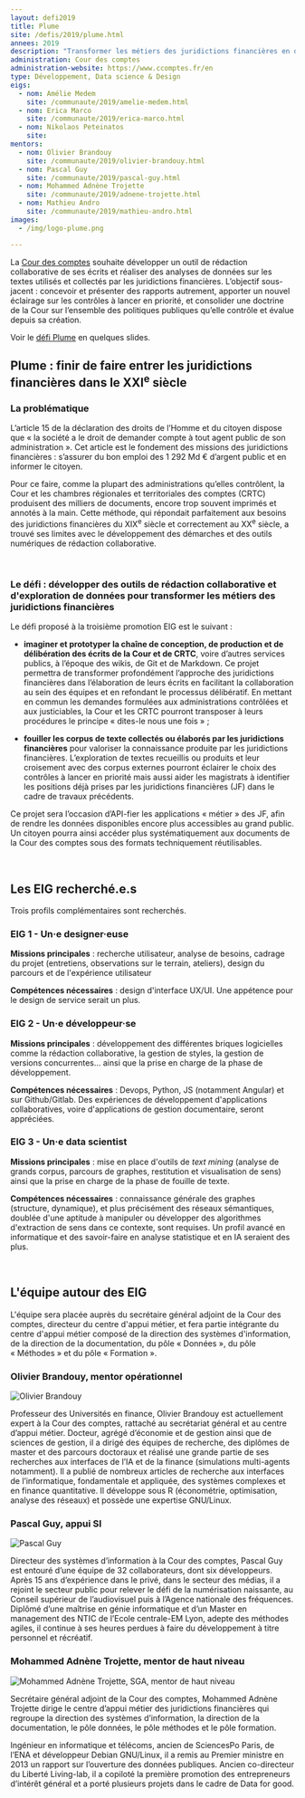 ```yaml
---
layout: defi2019
title: Plume
site: /defis/2019/plume.html
annees: 2019
description: "Transformer les métiers des juridictions financières en développant des outils de rédaction collaborative et d’exploration de données"
administration: Cour des comptes
administration-website: https://www.ccomptes.fr/en
type: Développement, Data science & Design
eigs:
  - nom: Amélie Medem
    site: /communaute/2019/amelie-medem.html
  - nom: Erica Marco
    site: /communaute/2019/erica-marco.html
  - nom: Nikolaos Peteinatos
    site: 
mentors:
  - nom: Olivier Brandouy
    site: /communaute/2019/olivier-brandouy.html
  - nom: Pascal Guy
    site: /communaute/2019/pascal-guy.html
  - nom: Mohammed Adnène Trojette
    site: /communaute/2019/adnene-trojette.html
  - nom: Mathieu Andro
    site: /communaute/2019/mathieu-andro.html
images:
  - /img/logo-plume.png

---
```


La [Cour des comptes](https://www.ccomptes.fr/) souhaite développer un
outil de rédaction collaborative de ses écrits et réaliser des
analyses de données sur les textes utilisés et collectés par les
juridictions financières. L’objectif sous-jacent : concevoir et
présenter des rapports autrement, apporter un nouvel éclairage sur les
contrôles à lancer en priorité, et consolider une doctrine de la Cour
sur l’ensemble des politiques publiques qu’elle contrôle et évalue
depuis sa création.

Voir le [défi
Plume](https://speakerdeck.com/eig2018/pitch-plume-defi-eig3) en
quelques slides.

## Plume : finir de faire entrer les juridictions financières dans le XXI<sup>e</sup> siècle

### La problématique

L’article 15 de la déclaration des droits de l’Homme et du citoyen
dispose que « la société a le droit de demander compte à tout agent
public de son administration ». Cet article est le fondement des
missions des juridictions financières : s’assurer du bon emploi des 1
292 Md € d’argent public et en informer le citoyen.

Pour ce faire, comme la plupart des administrations qu’elles
contrôlent, la Cour et les chambres régionales et territoriales des
comptes (CRTC) produisent des milliers de documents, encore trop
souvent imprimés et annotés à la main. Cette méthode, qui répondait
parfaitement aux besoins des juridictions financières du
XIX<sup>e</sup> siècle et correctement au XX<sup>e</sup> siècle, a
trouvé ses limites avec le développement des démarches et des outils
numériques de rédaction collaborative.

<br/>

### Le défi : développer des outils de rédaction collaborative et d'exploration de données pour transformer les métiers des juridictions financières

Le défi proposé à la troisième promotion EIG est le suivant :

- **imaginer et prototyper la chaîne de conception, de production et
de délibération des écrits de la Cour et de CRTC**, voire d’autres
services publics, à l’époque des wikis, de Git et de Markdown. Ce
projet permettra de transformer profondément l’approche des
juridictions financières dans l’élaboration de leurs écrits en
facilitant la collaboration au sein des équipes et en refondant le
processus délibératif. En mettant en commun les demandes formulées aux
administrations contrôlées et aux justiciables, la Cour et les CRTC
pourront transposer à leurs procédures le principe « dites-le nous une
fois » ;

- **fouiller les corpus de texte collectés ou élaborés par les
juridictions financières** pour valoriser la connaissance produite par
les juridictions financières. L’exploration de textes recueillis ou
produits et leur croisement avec des corpus externes pourront éclairer
le choix des contrôles à lancer en priorité mais aussi aider les
magistrats à identifier les positions déjà prises par les juridictions
financières (JF) dans le cadre de travaux précédents.

Ce projet sera l’occasion d’API-fier les applications « métier » des
JF, afin de rendre les données disponibles encore plus accessibles au
grand public. Un citoyen pourra ainsi accéder plus systématiquement
aux documents de la Cour des comptes sous des formats techniquement
réutilisables.

<br/>

## Les EIG recherché.e.s 

Trois profils complémentaires sont recherchés.

### EIG 1 - Un·e designer·euse

**Missions principales** : recherche utilisateur, analyse de besoins,
cadrage du projet (entretiens, observations sur le terrain, ateliers),
design du parcours et de l'expérience utilisateur

**Compétences nécessaires** : design d'interface UX/UI. Une appétence
pour le design de service serait un plus.

### EIG 2 - Un·e développeur·se

**Missions principales** : développement des différentes briques
logicielles comme la rédaction collaborative, la gestion de styles, la
gestion de versions concurrentes... ainsi que la prise en charge de la
phase de développement.

**Compétences nécessaires** : Devops, Python, JS (notamment Angular)
et sur Github/Gitlab. Des expériences de développement d'applications
collaboratives, voire d'applications de gestion documentaire, seront
appréciées.

### EIG 3 - Un·e data scientist

**Missions principales** : mise en place d'outils de _text mining_
(analyse de grands corpus, parcours de graphes, restitution et
visualisation de sens) ainsi que la prise en charge de la phase de
fouille de texte.

**Compétences nécessaires** : connaissance générale des graphes
(structure, dynamique), et plus précisément des réseaux sémantiques,
doublée d'une aptitude à manipuler ou développer des algorithmes
d'extraction de sens dans ce contexte, sont requises. Un profil avancé
en informatique et des savoir-faire en analyse statistique et en IA
seraient des plus.

<br/>

## L'équipe autour des EIG

L'équipe sera placée auprès du secrétaire général adjoint de la Cour
des comptes, directeur du centre d'appui métier, et fera partie
intégrante du centre d'appui métier composé de la direction des
systèmes d'information, de la direction de la documentation, du pôle «
Données », du pôle « Méthodes » et du pôle « Formation ».

### Olivier Brandouy, mentor opérationnel

![Olivier Brandouy](/img/communaute/olivier-brandouy.png)

Professeur des Universités en finance, Olivier Brandouy est
actuellement expert à la Cour des comptes, rattaché au secrétariat
général et au centre d’appui métier. Docteur, agrégé d’économie et de
gestion ainsi que de sciences de gestion, il a dirigé des équipes de
recherche, des diplômes de master et des parcours doctoraux et réalisé
une grande partie de ses recherches aux interfaces de l’IA et de la
finance (simulations multi-agents notamment). Il a publié de nombreux
articles de recherche aux interfaces de l’informatique, fondamentale
et appliquée, des systèmes complexes et en finance quantitative. Il
développe sous R (économétrie, optimisation, analyse des réseaux) et
possède une expertise GNU/Linux.

### Pascal Guy, appui SI

![Pascal Guy](/img/communaute/pascal-guy.png)

Directeur des systèmes d’information à la Cour des comptes, Pascal Guy
est entouré d’une équipe de 32 collaborateurs, dont six
développeurs. Après 15 ans d’expérience dans le privé, dans le secteur
des médias, il a rejoint le secteur public pour relever le défi de la
numérisation naissante, au Conseil supérieur de l’audiovisuel puis à
l’Agence nationale des fréquences. Diplômé d’une maîtrise en génie
informatique et d’un Master en management des NTIC de l’Ecole
centrale-EM Lyon, adepte des méthodes agiles, il continue à ses heures
perdues à faire du développement à titre personnel et récréatif.

### Mohammed Adnène Trojette, mentor de haut niveau

![Mohammed Adnène Trojette, SGA, mentor de haut niveau](/img/communaute/adnene-trojette.jpg)

Secrétaire général adjoint de la Cour des comptes, Mohammed Adnène
Trojette dirige le centre d’appui métier des juridictions financières
qui regroupe la direction des systèmes d’information, la direction de
la documentation, le pôle données, le pôle méthodes et le pôle
formation.

Ingénieur en informatique et télécoms, ancien de SciencesPo Paris, de
l’ENA et développeur Debian GNU/Linux, il a remis au Premier ministre
en 2013 un rapport sur l’ouverture des données publiques. Ancien
co-directeur du Liberté Living-lab, il a copiloté la première
promotion des entrepreneurs d’intérêt général et a porté plusieurs
projets dans le cadre de Data for good.
